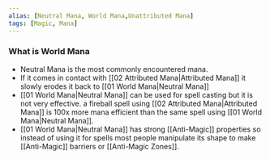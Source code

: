 ```yaml
---
alias: [Neutral Mana, World Mana,Unattributed Mana]
tags: [Magic, Mana]
---
```

### What is World Mana
- Neutral Mana is the most commonly encountered mana. 
- If it comes in contact with [[02 Attributed Mana|Attributed Mana]] it slowly erodes it back to [[01 World Mana|Neutral Mana]] 
- [[01 World Mana|Neutral Mana]] can be used for spell casting but it is not very effective.  a fireball spell using [[02 Attributed Mana|Attributed Mana]] is 100x more mana efficient than the same spell using [[01 World Mana|Neutral Mana]].
- [[01 World Mana|Neutral Mana]] has strong [[Anti-Magic]] properties so instead of using it for spells most people manipulate its shape to make [[Anti-Magic]] barriers or [[Anti-Magic Zones]].